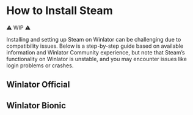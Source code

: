 # How to Install Steam  
⚠️ WIP ⚠️

Installing and setting up Steam on Winlator can be challenging due to compatibility issues. Below is a step-by-step guide based on available information and Winlator Community experience, but note that Steam’s functionality on Winlator is unstable, and you may encounter issues like login problems or crashes.

## Winlator Official

## Winlator Bionic


 


